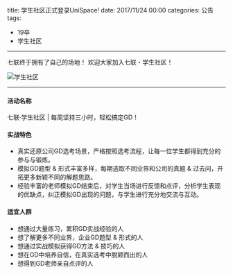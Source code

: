 title: 学生社区正式登录UniSpace!
date: 2017/11/24 00:00
categories: 公告
tags:
- 19卒
- 学生社区

---

七联终于拥有了自己的场地！ 欢迎大家加入七联・学生社区！

![学生社区](http://wx1.sinaimg.cn/mw690/a9a40e85gy1fn2jjzeo0fj23402c0qv7.jpg)

---

#### 活动名称

七联·学生社区 | 每周坚持三小时，轻松搞定GD！

#### 实战特色

- 真实还原公司GD选考场景，严格按照选考流程，让每一位学生都得到充分的参与与锻炼。
- 模拟GD题型 & 形式丰富多样，每期选取不同业界和公司的真题 & 过去问，开拓更多新颖不同的解题思路。
- 经验丰富的老师模拟GD结束后，对学生当场进行反馈和点评，分析学生表现的优缺点，纠正模拟GD出现的问题，与学生进行充分地交流与互动。

#### 适宜人群
- 想通过大量练习，累积GD实战经验的人
- 想了解更多不同业界，企业GD题型 & 形式的人
- 想通过实战模拟获得GD方法 & 技巧的人
- 想在GD中培养自信，在真实选考中脱颖而出的人
- 想得到GD老师亲自点评的人